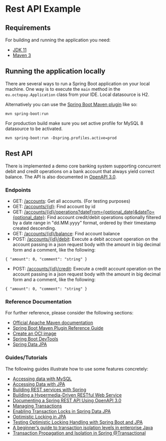 #  Rest API Example

## Requirements

For building and running the application you need:

- [JDK 11](https://www.oracle.com/java/technologies/javase/jdk11-archive-downloads.html)
- [Maven 3](https://maven.apache.org)

## Running the application locally

There are several ways to run a Spring Boot application on your local machine. One way is to execute the `main` method in the `eu.octopay.Application` class from your IDE. Local datasource is H2.

Alternatively you can use the [Spring Boot Maven plugin](https://docs.spring.io/spring-boot/docs/current/reference/html/build-tool-plugins-maven-plugin.html) like so:

```shell
mvn spring-boot:run
```

For production build make sure you set active profile for MySQL 8 datasource to be activated.

```shell
mvn spring-boot:run -Dspring.profiles.active=prod
```

## Rest API

There is implemented a demo core banking system supporting concurrent debit and credit operations on a bank account that always yield correct balance. The API is also documented in [OpenAPI 3.0](http://localhost:8080/swagger-ui/index.html?configUrl=/v3/api-docs/swagger-config#/).

### Endpoints

- GET: [/accounts](http://localhost:8080/accounts): Get all accounts. (For testing purposes)
- GET: [/accounts/{id}](http://localhost:8080/accounts/id): Find account by id
- GET: [/accounts/{id}/operations?dateFrom={optional_date}&dateTo={optional_date}](http://localhost:8080/accounts/id/operations?dateFrom=[date]]&dateTo=[date]): Find account credit/debit operations optionally filtered by a date range in "dd.MM.yyyy" format, ordered by their timestamp created descending.
- GET: [/accounts/{id}/balance](http://localhost:8080/accounts/id/balance): Find account balance
- POST: [/accounts/{id}/debit](http://localhost:8080/accounts/id/debit): Execute a debit account operation on the account passing in a json request body with the amount in big decimal form and a comment, like the following:

``
{
"amount": 0,
"comment": "string"
}
``

- POST: [/accounts/{id}/credit](http://localhost:8080/accounts/id/credit): Execute a credit account operation on the account passing in a json request body with the amount in big decimal form and a comment, like the following:

``
{
"amount": 0,
"comment": "string"
}
``

### Reference Documentation

For further reference, please consider the following sections:

* [Official Apache Maven documentation](https://maven.apache.org/guides/index.html)
* [Spring Boot Maven Plugin Reference Guide](https://docs.spring.io/spring-boot/docs/2.5.5/maven-plugin/reference/html/)
* [Create an OCI image](https://docs.spring.io/spring-boot/docs/2.5.5/maven-plugin/reference/html/#build-image)
* [Spring Boot DevTools](https://docs.spring.io/spring-boot/docs/2.5.5/reference/htmlsingle/#using-boot-devtools)
* [Spring Data JPA](https://docs.spring.io/spring-boot/docs/2.5.5/reference/htmlsingle/#boot-features-jpa-and-spring-data)

### Guides/Tutorials

The following guides illustrate how to use some features concretely:

* [Accessing data with MySQL](https://spring.io/guides/gs/accessing-data-mysql/)
* [Accessing Data with JPA](https://spring.io/guides/gs/accessing-data-jpa/)
* [Building REST services with Spring](https://spring.io/guides/tutorials/rest/)
* [Building a Hypermedia-Driven RESTful Web Service](https://spring.io/guides/gs/rest-hateoas/)
* [Documenting a Spring REST API Using OpenAPI 3.0](https://www.baeldung.com/spring-rest-openapi-documentation)
* [Managing Transactions](https://spring.io/guides/gs/managing-transactions/)
* [Enabling Transaction Locks in Spring Data JPA](https://www.baeldung.com/java-jpa-transaction-locks)
* [Optimistic Locking in JPA](https://www.baeldung.com/jpa-optimistic-locking)
* [Testing Optimistic Locking Handling with Spring Boot and JPA ](https://blog.mimacom.com/testing-optimistic-locking-handling-spring-boot-jpa/)
* [A beginner’s guide to transaction isolation levels in enterprise Java](https://vladmihalcea.com/a-beginners-guide-to-transaction-isolation-levels-in-enterprise-java/)
* [Transaction Propagation and Isolation in Spring @Transactional](https://www.baeldung.com/spring-transactional-propagation-isolation)

